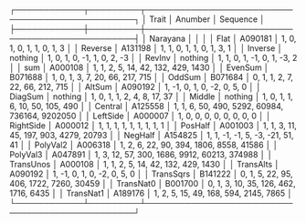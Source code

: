 ┌────────────┬─────────┬────────────────────────────────────────────────┐
│ Trait      │ Anumber │ Sequence                                       │
├────────────┼─────────┼────────────────────────────────────────────────┤
│ Narayana   │         │                                                │
│ Flat       │ A090181 │ 1, 0, 1, 0, 1, 1, 0, 1, 3                      │
│ Reverse    │ A131198 │ 1, 1, 0, 1, 1, 0, 1, 3, 1                      │
│ Inverse    │ nothing │ 1, 0, 1, 0, -1, 1, 0, 2, -3                    │
│ RevInv     │ nothing │ 1, 1, 0, 1, -1, 0, 1, -3, 2                    │
│ sum        │ A000108 │ 1, 1, 2, 5, 14, 42, 132, 429, 1430             │
│ EvenSum    │ B071688 │ 1, 0, 1, 3, 7, 20, 66, 217, 715                │
│ OddSum     │ B071684 │ 0, 1, 1, 2, 7, 22, 66, 212, 715                │
│ AltSum     │ A090192 │ 1, -1, 0, 1, 0, -2, 0, 5, 0                    │
│ DiagSum    │ nothing │ 1, 0, 1, 1, 2, 4, 8, 17, 37                    │
│ Middle     │ nothing │ 1, 0, 1, 1, 6, 10, 50, 105, 490                │
│ Central    │ A125558 │ 1, 1, 6, 50, 490, 5292, 60984, 736164, 9202050 │
│ LeftSide   │ A000007 │ 1, 0, 0, 0, 0, 0, 0, 0, 0                      │
│ RightSide  │ A000012 │ 1, 1, 1, 1, 1, 1, 1, 1, 1                      │
│ PosHalf    │ A001003 │ 1, 1, 3, 11, 45, 197, 903, 4279, 20793         │
│ NegHalf    │ A154825 │ 1, 1, -1, -1, 5, -3, -21, 51, 41               │
│ PolyVal2   │ A006318 │ 1, 2, 6, 22, 90, 394, 1806, 8558, 41586        │
│ PolyVal3   │ A047891 │ 1, 3, 12, 57, 300, 1686, 9912, 60213, 374988   │
│ TransUnos  │ A000108 │ 1, 1, 2, 5, 14, 42, 132, 429, 1430             │
│ TransAlts  │ A090192 │ 1, -1, 0, 1, 0, -2, 0, 5, 0                    │
│ TransSqrs  │ B141222 │ 0, 1, 5, 22, 95, 406, 1722, 7260, 30459        │
│ TransNat0  │ B001700 │ 0, 1, 3, 10, 35, 126, 462, 1716, 6435          │
│ TransNat1  │ A189176 │ 1, 2, 5, 15, 49, 168, 594, 2145, 7865          │
└────────────┴─────────┴────────────────────────────────────────────────┘
